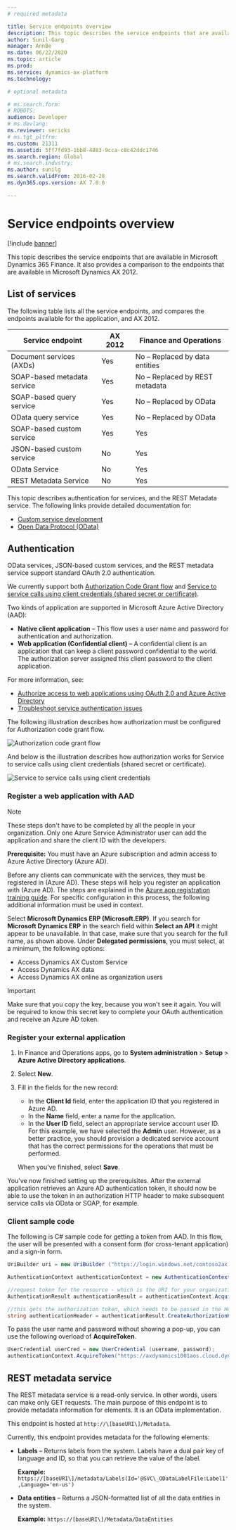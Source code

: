 ```yaml
---
# required metadata

title: Service endpoints overview
description: This topic describes the service endpoints that are available.
author: Sunil-Garg
manager: AnnBe
ms.date: 06/22/2020
ms.topic: article
ms.prod: 
ms.service: dynamics-ax-platform
ms.technology: 

# optional metadata

# ms.search.form: 
# ROBOTS: 
audience: Developer
# ms.devlang: 
ms.reviewer: sericks
# ms.tgt_pltfrm: 
ms.custom: 21311
ms.assetid: 5ff7fd93-1bb8-4883-9cca-c8c42ddc1746
ms.search.region: Global
# ms.search.industry: 
ms.author: sunilg
ms.search.validFrom: 2016-02-28
ms.dyn365.ops.version: AX 7.0.0

---
```


# Service endpoints overview

[!include [banner](../includes/banner.md)]

This topic describes the service endpoints that are available in Microsoft Dynamics 365 Finance. It also provides a comparison to the endpoints that are available in Microsoft Dynamics AX 2012.

## List of services
The following table lists all the service endpoints, and compares the endpoints available for the application, and AX 2012.

| Service endpoint            | AX 2012 | Finance and Operations         |
|-----------------------------|---------|--------------------------------|
| Document services (AXDs)    | Yes     | No – Replaced by data entities |
| SOAP-based metadata service | Yes     | No – Replaced by REST metadata |
| SOAP-based query service    | Yes     | No – Replaced by OData         |
| OData query service         | Yes     | No – Replaced by OData         |
| SOAP-based custom service   | Yes     | Yes                            |
| JSON-based custom service   | No      | Yes                            |
| OData Service               | No      | Yes                            |
| REST Metadata Service       | No      | Yes                            |

This topic describes authentication for services, and the REST Metadata service. The following links provide detailed documentation for:

- [Custom service development](custom-services.md)
- [Open Data Protocol (OData)](odata.md)

## Authentication
OData services, JSON-based custom services, and the REST metadata service support standard OAuth 2.0 authentication.

We currently support both [Authorization Code Grant flow](https://msdn.microsoft.com/library/azure/dn645542.aspx) and [Service to service calls using client credentials (shared secret or certificate)](https://docs.microsoft.com/azure/active-directory/develop/active-directory-protocols-oauth-service-to-service).

Two kinds of application are supported in Microsoft Azure Active Directory (AAD):

- **Native client application** – This flow uses a user name and password for authentication and authorization.
- **Web application (Confidential client)** – A confidential client is an application that can keep a client password confidential to the world. The authorization server assigned this client password to the client application.

For more information, see:

- [Authorize access to web applications using OAuth 2.0 and Azure Active Directory](https://msdn.microsoft.com/library/azure/dn645545.aspx)
- [Troubleshoot service authentication issues](troubleshoot-service-authentication.md)

The following illustration describes how authorization must be configured for Authorization code grant flow.

![Authorization code grant flow](./media/services-authentication.png)

And below is the illustration describes how authorization works for Service to service calls using client credentials (shared secret or certificate).

![Service to service calls using client credentials](./media/S2SAuth.jpg)

### Register a web application with AAD

> [!NOTE]
> These steps don't have to be completed by all the people in your organization. Only one Azure Service Administrator user can add the application and share the client ID with the developers.

**Prerequisite:** You must have an Azure subscription and admin access to Azure Active Directory (Azure AD).

Before any clients can communicate with the services, they must be registered in (Azure AD). These steps will help you register an application with (Azure AD). The steps are explained in the [Azure app registration training guide](https://docs.microsoft.com/azure/active-directory/develop/app-registrations-training-guide-for-app-registrations-legacy-users). For specific configuration in this process, the following additional information must be used in context.

Select **Microsoft Dynamics ERP (Microsoft.ERP)**. If you search for **Microsoft Dynamics ERP** in the search field within **Select an API** it might appear to be unavailable. In that case, make sure that you search for the full name, as shown above.
Under **Delegated permissions**, you must select, at a minimum, the following options:

- Access Dynamics AX Custom Service
- Access Dynamics AX data
- Access Dynamics AX online as organization users

 > [!IMPORTANT]
 > Make sure that you copy the key, because you won't see it again. You will be required to know this secret key to complete your OAuth authentication and receive an Azure AD token.

### Register your external application 

1. In Finance and Operations apps, go to **System administration** \> **Setup** \> **Azure Active Directory applications**.
2. Select **New**.
3. Fill in the fields for the new record:

    - In the **Client Id** field, enter the application ID that you registered in Azure AD.
    - In the **Name** field, enter a name for the application.
    - In the **User ID** field, select an appropriate service account user ID. For this example, we have selected the **Admin** user. However, as a better practice, you should provision a dedicated service account that has the correct permissions for the operations that must be performed.

    When you've finished, select **Save**.

You've now finished setting up the prerequisites. After the external application retrieves an Azure AD authentication token, it should now be able to use the token in an authorization HTTP header to make subsequent service calls via OData or SOAP, for example.

### Client sample code

The following is C\# sample code for getting a token from AAD. In this flow, the user will be presented with a consent form (for cross-tenant application) and a sign-in form.

```csharp
UriBuilder uri = new UriBuilder ("https://login.windows.net/contoso2ax.onmicrosoft.com");

AuthenticationContext authenticationContext = new AuthenticationContext(uri.ToString());

//request token for the resource - which is the URI for your organization. NOTE: Important do not add a trailing slash at the end of the URI
AuthenticationResult authenticationResult = authenticationContext.AcquireToken("https://axdynamics1001aos.cloud.dynamics.com", clientId, redirectURI);

//this gets the authorization token, which needs to be passed in the Header of the HTTP Requests
string authenticationHeader = authenticationResult.CreateAuthorizationHeader();
```

To pass the user name and password without showing a pop-up, you can use the following overload of **AcquireToken**.

```csharp
UserCredential userCred = new UserCredential (username, password);
authenticationContext.AcquireToken("https://axdynamics1001aos.cloud.dynamics.com", clientId, userCred);
```

## REST metadata service
The REST metadata service is a read-only service. In other words, users can make only GET requests. The main purpose of this endpoint is to provide metadata information for elements. It is an OData implementation.

This endpoint is hosted at `http://\[baseURI\]/Metadata`.

Currently, this endpoint provides metadata for the following elements:

- **Labels** – Returns labels from the system. Labels have a dual pair key of language and ID, so that you can retrieve the value of the label.

    **Example:** `https://[baseURI\]/metadata/Labels(Id='@SVC\_ODataLabelFile:Label1',Language='en-us')`

- **Data entities** – Returns a JSON-formatted list of all the data entities in the system.

    **Example:** `https://[baseURI\]/Metadata/DataEntities`
